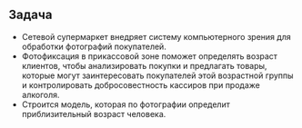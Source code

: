 ## Задача


- Сетевой супермаркет внедряет систему компьютерного зрения для обработки фотографий покупателей.
- Фотофиксация в прикассовой зоне поможет определять возраст клиентов, чтобы анализировать покупки и предлагать товары, которые могут заинтересовать покупателей этой возрастной группы и контролировать добросовестность кассиров при продаже алкоголя.
- Строится модель, которая по фотографии определит приблизительный возраст человека. 
